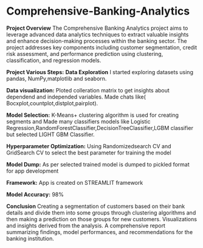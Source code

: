 # Comprehensive-Banking-Analytics

**Project Overview**
The Comprehensive Banking Analytics project aims to leverage advanced data analytics techniques to extract valuable insights and enhance decision-making processes within the banking sector. The project addresses key components including customer segmentation, credit risk assessment, and performance prediction using clustering, classification, and regression models.

**Project Various Steps:**
**Data Exploration**
I started exploring datasets using pandas, NumPy,matplotlib and seaborn.

**Data visualization:**
Ploted colleration matrix to get insights about dependend and independed variables. Made chats like( Bocxplot,countplot,distplot,pairplot).

**Model Selection:**
K-Means+ clustering algorithm is used for creating segments and Made many classifiers models like Logistic Regression,RandomForestClassifier,DecisionTreeClassifier,LGBM classifier but selected LIGHT GBM Classifier.

**Hyperparameter Optimization:**
Using Randomizedsearch CV and GridSearch CV to select the best parameter for training the model

**Model Dump:**
As per selected trained model is dumped to pickled format for app development

**Framework:**
App is created on STREAMLIT framework

**Model Accuracy:**
98%

**Conclusion**
Creating a segmentation of customers based on their bank details and divide them into some groups through clustering algorithms and then making a prediction on those groups for new customers.
Visualizations and insights derived from the analysis.
A comprehensive report summarizing findings, model performances, and recommendations for the banking institution.
